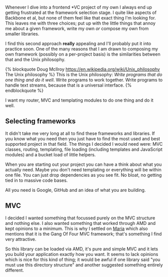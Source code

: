 Whenever I dive into a frontend \*VC project of my own I always end up getting frustrated at the framework selection stage. I quite like aspects of Backbone et al, but none of them feel like that exact thing I'm looking for. This leaves me with three choices; put up with the little things that annoy me about a given framework, write my own *or* compose my own from smaller libraries.

I find this second approach **really** appealing and I'll probably put it into practice soon. One of the many reasons that I am drawn to composing my own framework (possibly on a per-project basis) is the similarities between that and the Unix philosophy.

{% blockquote Doug McIlroy https://en.wikipedia.org/wiki/Unix_philosophy The Unix philosophy %}
This is the Unix philosophy: *Write programs that do one thing and do it well*. Write programs to work together. Write programs to handle text streams, because that is a universal interface.
{% endblockquote %}

I want my router, MVC and templating modules to do one thing and do it well.

<!-- more -->

## Selecting frameworks

It didn't take me very long at all to find these frameworks and libraries. If you know what you need then you just have to find the most used and best supported project in that field. The things I decided I would need were: MVC classes, routing, templating, file loading (including templates and JavaScript modules) and a bucket load of little helpers.

When you are starting out your project you can have a think about what you actually need. Maybe you don't need templating or everything will be within one file. You can just drop dependencies as you see fit. No bloat, no getting tied in to massive code bases.

All you need is Google, GitHub and an idea of what you are building.

## MVC

I decided I wanted something that focussed purely on the MVC structure and nothing else. I also wanted something that worked through AMD and kept opinions to a minimum. This is why I settled on [Maria][] which also mentions that it is the Gang Of Four MVC framework; that's something I find very attractive.

So this library can be loaded via AMD, it's pure and simple MVC and it lets you build your application exactly how you want. It seems to lack opinions which is nice for this kind of thing; it would be awful if one library said "you must use this directory structure" and another suggested something entirely different.

[Maria]: http://peter.michaux.ca/maria/
